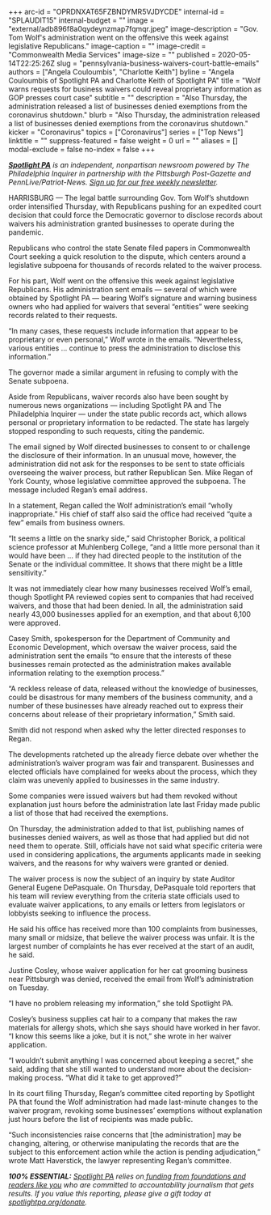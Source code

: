 +++
arc-id = "OPRDNXAT65FZBNDYMR5VJDYCDE"
internal-id = "SPLAUDIT15"
internal-budget = ""
image = "external/adb896f8a0qydeynzmap7fqmqr.jpeg"
image-description = "Gov. Tom Wolf's administration went on the offensive this week against legislative Republicans."
image-caption = ""
image-credit = "Commonwealth Media Services"
image-size = ""
published = 2020-05-14T22:25:26Z
slug = "pennsylvania-business-waivers-court-battle-emails"
authors = ["Angela Couloumbis", "Charlotte Keith"]
byline = "Angela Couloumbis of Spotlight PA and Charlotte Keith of Spotlight PA"
title = "Wolf warns requests for business waivers could reveal proprietary information as GOP presses court case"
subtitle = ""
description = "Also Thursday, the administration released a list of businesses denied exemptions from the coronavirus shutdown."
blurb = "Also Thursday, the administration released a list of businesses denied exemptions from the coronavirus shutdown."
kicker = "Coronavirus"
topics = ["Coronavirus"]
series = ["Top News"]
linktitle = ""
suppress-featured = false
weight = 0
url = ""
aliases = []
modal-exclude = false
no-index = false
+++

<a href="https://www.spotlightpa.org/"><i><b>Spotlight PA</b></i></a><i> is an independent, nonpartisan newsroom powered by The Philadelphia Inquirer in partnership with the Pittsburgh Post-Gazette and PennLive/Patriot-News. </i><a href="https://www.spotlightpa.org/newsletters"><i>Sign up for our free weekly newsletter</i></a><i>.</i>

HARRISBURG — The legal battle surrounding Gov. Tom Wolf’s shutdown order intensified Thursday, with Republicans pushing for an expedited court decision that could force the Democratic governor to disclose records about waivers his administration granted businesses to operate during the pandemic.

Republicans who control the state Senate filed papers in Commonwealth Court seeking a quick resolution to the dispute, which centers around a legislative subpoena for thousands of records related to the waiver process.

For his part, Wolf went on the offensive this week against legislative Republicans. His administration sent emails — several of which were obtained by Spotlight PA — bearing Wolf’s signature and warning business owners who had applied for waivers that several “entities” were seeking records related to their requests.

“In many cases, these requests include information that appear to be proprietary or even personal,” Wolf wrote in the emails. “Nevertheless, various entities … continue to press the administration to disclose this information.”

The governor made a similar argument in refusing to comply with the Senate subpoena.

Aside from Republicans, waiver records also have been sought by numerous news organizations — including Spotlight PA and The Philadelphia Inquirer — under the state public records act, which allows personal or proprietary information to be redacted. The state has largely stopped responding to such requests, citing the pandemic.

<script src="https://www.spotlightpa.org/embed.js" async></script><div data-spl-embed-version="1" data-spl-src="https://www.spotlightpa.org/embeds/donate/"></div>


The email signed by Wolf directed businesses to consent to or challenge the disclosure of their information. In an unusual move, however, the administration did not ask for the responses to be sent to state officials overseeing the waiver process, but rather Republican Sen. Mike Regan of York County, whose legislative committee approved the subpoena. The message included Regan’s email address.

In a statement, Regan called the Wolf administration’s email “wholly inappropriate.” His chief of staff also said the office had received “quite a few” emails from business owners.

“It seems a little on the snarky side,” said Christopher Borick, a political science professor at Muhlenberg College, “and a little more personal than it would have been ... if they had directed people to the institution of the Senate or the individual committee. It shows that there might be a little sensitivity.”

It was not immediately clear how many businesses received Wolf’s email, though Spotlight PA reviewed copies sent to companies that had received waivers, and those that had been denied. In all, the administration said nearly 43,000 businesses applied for an exemption, and that about 6,100 were approved.

Casey Smith, spokesperson for the Department of Community and Economic Development, which oversaw the waiver process, said the administration sent the emails “to ensure that the interests of these businesses remain protected as the administration makes available information relating to the exemption process.”

“A reckless release of data, released without the knowledge of businesses, could be disastrous for many members of the business community, and a number of these businesses have already reached out to express their concerns about release of their proprietary information,” Smith said.

Smith did not respond when asked why the letter directed responses to Regan.

The developments ratcheted up the already fierce debate over whether the administration’s waiver program was fair and transparent. Businesses and elected officials have complained for weeks about the process, which they claim was unevenly applied to businesses in the same industry.

Some companies were issued waivers but had them revoked without explanation just hours before the administration late last Friday made public a list of those that had received the exemptions.

<script src="https://www.spotlightpa.org/embed.js" async></script><div data-spl-embed-version="1" data-spl-src="https://www.spotlightpa.org/embeds/newsletter/"></div>


On Thursday, the administration added to that list, publishing names of businesses denied waivers, as well as those that had applied but did not need them to operate. Still, officials have not said what specific criteria were used in considering applications, the arguments applicants made in seeking waivers, and the reasons for why waivers were granted or denied.

The waiver process is now the subject of an inquiry by state Auditor General Eugene DePasquale. On Thursday, DePasquale told reporters that his team will review everything from the criteria state officials used to evaluate waiver applications, to any emails or letters from legislators or lobbyists seeking to influence the process.

He said his office has received more than 100 complaints from businesses, many small or midsize, that believe the waiver process was unfair. It is the largest number of complaints he has ever received at the start of an audit, he said.

Justine Cosley, whose waiver application for her cat grooming business near Pittsburgh was denied, received the email from Wolf’s administration on Tuesday.

“I have no problem releasing my information,” she told Spotlight PA.

Cosley’s business supplies cat hair to a company that makes the raw materials for allergy shots, which she says should have worked in her favor. “I know this seems like a joke, but it is not,” she wrote in her waiver application.

“I wouldn’t submit anything I was concerned about keeping a secret,” she said, adding that she still wanted to understand more about the decision-making process. “What did it take to get approved?”

In its court filing Thursday, Regan’s committee cited reporting by Spotlight PA that found the Wolf administration had made last-minute changes to the waiver program, revoking some businesses’ exemptions without explanation just hours before the list of recipients was made public.

“Such inconsistencies raise concerns that [the administration] may be changing, altering, or otherwise manipulating the records that are the subject to this enforcement action while the action is pending adjudication,” wrote Matt Haverstick, the lawyer representing Regan’s committee.

<i><b>100% ESSENTIAL:</b></i><i> </i><a href="https://www.spotlightpa.org/"><i>Spotlight PA</i></a><i> relies on</i><a href="https://www.spotlightpa.org/support"><i> funding from foundations and readers like you</i></a><i> who are committed to accountability journalism that gets results. If you value this reporting, please give a gift today at </i><a href="https://www.spotlightpa.org/donate"><i>spotlightpa.org/donate</i></a><i>.</i>

<script src="https://www.spotlightpa.org/embed.js" async></script><div data-spl-embed-version="1" data-spl-src="https://www.spotlightpa.org/embeds/tips/?tip_text=%3Cb%3EDo%20you%20have%20information%20about%20a%20business%20waiver%20that%20was%20issued%20and%20then%20revoked%3F%3C%2Fb%3E%20We%20want%20to%20hear%20from%20you."></div> 
